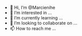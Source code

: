 - 👋 Hi, I’m @Marcienihe
- 👀 I’m interested in ...
- 🌱 I’m currently learning ...
- 💞️ I’m looking to collaborate on ...
- 📫 How to reach me ...

<!---
Marcienihe/Marcienihe is a ✨ special ✨ repository because its `README.md` (this file) appears on your GitHub profile.
You can click the Preview link to take a look at your changes.
--->
